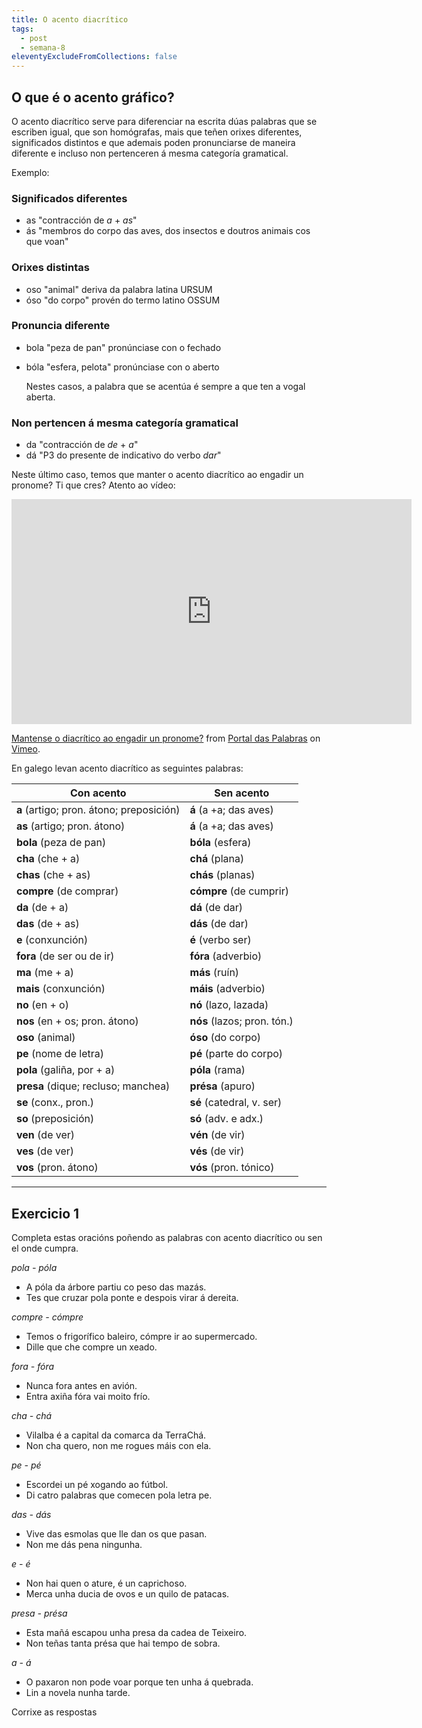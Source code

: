 ```yaml
---
title: O acento diacrítico
tags:
  - post
  - semana-8
eleventyExcludeFromCollections: false
---
```

## O que é o acento gráfico?

O acento diacrítico serve para diferenciar na escrita dúas palabras que se escriben igual, que son homógrafas, mais que teñen orixes diferentes, significados distintos e que ademais poden pronunciarse de maneira diferente e incluso non pertenceren á mesma categoría gramatical. 

Exemplo:

### Significados diferentes

* as "contracción de *a* + *as*"
* ás "membros do corpo das aves, dos insectos e doutros animais cos que voan"

### Orixes distintas

* oso "animal" deriva da palabra latina URSUM
* óso "do corpo" provén do termo latino OSSUM

### Pronuncia diferente

* bola "peza de pan" pronúnciase con o fechado
* bóla "esfera, pelota" pronúnciase con o aberto

  Nestes casos, a palabra que se acentúa é sempre a que ten a vogal aberta.

### Non pertencen á mesma categoría gramatical

* da "contracción de *de* + *a*" 
* dá "P3 do presente de indicativo do verbo *dar*"

Neste último caso, temos que manter o acento diacrítico ao engadir un pronome? Ti que cres? Atento ao vídeo: 

<iframe src="https://player.vimeo.com/video/179171705?title=0&byline=0&portrait=0" width="640" height="360" frameborder="0" allow="autoplay; fullscreen" allowfullscreen></iframe>
<p><a href="https://vimeo.com/179171705">Mantense o diacr&iacute;tico ao engadir un pronome?</a> from <a href="https://vimeo.com/user18737334">Portal das Palabras</a> on <a href="https://vimeo.com">Vimeo</a>.</p>

En galego levan acento diacrítico as seguintes palabras:

| Con acento                               | Sen acento                  |
| ---------------------------------------- | --------------------------- |
| **a** (artigo; pron. átono; preposición) | **á** (a +a; das aves)      |
| **as** (artigo; pron. átono)             | **á** (a +a; das aves)      |
| **bola** (peza de pan)                   | **bóla** (esfera)           |
| **cha** (che + a)                        | **chá** (plana)             |
| **chas** (che + as)                      | **chás** (planas)           |
| **compre** (de comprar)                  | **cómpre** (de cumprir)     |
| **da** (de + a)                          | **dá** (de dar)             |
| **das** (de + as)                        | **dás** (de dar)            |
| **e** (conxunción)                       | **é** (verbo ser)           |
| **fora** (de ser ou de ir)               | **fóra** (adverbio)         |
| **ma** (me + a)                          | **más** (ruín)              |
| **mais** (conxunción)                    | **máis** (adverbio)         |
| **no** (en + o)                          | **nó** (lazo, lazada)       |
| **nos** (en + os; pron. átono)           | **nós** (lazos; pron. tón.) |
| **oso** (animal)                         | **óso** (do corpo)          |
| **pe** (nome de letra)                   | **pé** (parte do corpo)     |
| **pola** (galiña, por + a)               | **póla** (rama)             |
| **presa** (dique; recluso; manchea)      | **présa** (apuro)           |
| **se** (conx., pron.)                    | **sé** (catedral, v. ser)   |
| **so** (preposición)                     | **só** (adv. e adx.)        |
| **ven** (de ver)                         | **vén** (de vir)            |
| **ves** (de ver)                         | **vés** (de vir)            |
| **vos** (pron. átono)                    | **vós** (pron. tónico)      |

- - -

## Exercicio 1

Completa estas oracións poñendo as palabras con acento diacrítico ou sen el onde cumpra.

*pola - póla*

* A <e-answer>póla</e-answer> da árbore partiu co peso das mazás. 
* Tes que cruzar <e-answer>pola</e-answer> ponte e despois virar á dereita.

*compre - cómpre*

* Temos o frigorífico baleiro, <e-answer>cómpre</e-answer> ir ao supermercado.
* Dille que che <e-answer>compre</e-answer> un xeado.

*fora - fóra*

* Nunca <e-answer>fora</e-answer> antes en avión. 
* Entra axiña <e-answer>fóra</e-answer> vai moito frío.

*cha - chá*

* Vilalba é a capital da comarca da Terra<e-answer>Chá</e-answer>.
* Non <e-answer>cha</e-answer> quero, non me rogues máis con ela. 

*pe - pé* 

* Escordei un <e-answer>pé</e-answer> xogando ao fútbol. 
* Di catro palabras que comecen pola letra <e-answer>pe</e-answer>.

*das - dás*

* Vive <e-answer>das</e-answer> esmolas que lle dan os que pasan. 
* Non me <e-answer>dás</e-answer> pena ningunha. 

*e - é*

* Non hai quen o ature, <e-answer>é</e-answer> un caprichoso. 
* Merca unha ducia de ovos <e-answer>e</e-answer> un quilo de patacas.

*presa - présa*

* Esta mañá escapou unha <e-answer>presa</e-answer> da cadea de Teixeiro. 
* Non teñas tanta <e-answer>présa</e-answer> que hai tempo de sobra.

*a - á* 

* O paxaron non pode voar porque ten unha <e-answer>á</e-answer> quebrada. 
* Lin <e-answer>a</e-answer> novela nunha tarde.

<e-validate>Corrixe as respostas</e-validate>